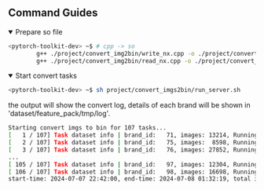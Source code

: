 ## Command Guides

<details open>

<summary>Prepare so file</summary>

```bash
<pytorch-toolkit-dev> ~$ # cpp -> so
        g++ ./project/convert_img2bin/write_nx.cpp -o ./project/convert_img2bin/write_nx.so -lssl -lcrypto
        g++ ./project/convert_img2bin/read_nx.cpp -o ./project/convert_img2bin/read_nx.so -lssl -lcrypto
```

</details>

<details open>

<summary>Start convert tasks</summary>

```bash
<pytorch-toolkit-dev> ~$ sh project/convert_imgs2bin/run_server.sh
```

the output will show the convert log, details of each brand will be shown in 'dataset/feature_pack/tmp/log'.

```bash
Starting convert imgs to bin for 107 tasks...
[   1 / 107] Task dataset info | brand_id:   71, images: 13214, Running task on GPU 0 |
[   2 / 107] Task dataset info | brand_id:   75, images:  8598, Running task on GPU 1 |
[   3 / 107] Task dataset info | brand_id:   76, images: 27852, Running task on GPU 2 |
...
[ 105 / 107] Task dataset info | brand_id:   97, images: 12304, Running task on GPU 7 |
[ 106 / 107] Task dataset info | brand_id:   98, images: 16698, Running task on GPU 5 |
start-time: 2024-07-07 22:42:00, end-time: 2024-07-08 01:32:19, total img count: 2635447
```

</details>
